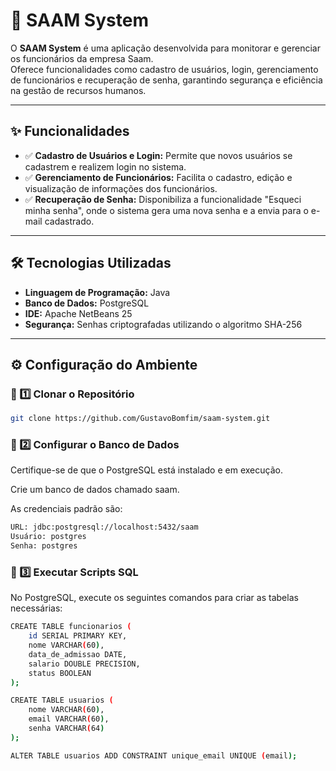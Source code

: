 # 🚀 SAAM System

O **SAAM System** é uma aplicação desenvolvida para monitorar e gerenciar os funcionários da empresa Saam.  
Oferece funcionalidades como cadastro de usuários, login, gerenciamento de funcionários e recuperação de senha, garantindo segurança e eficiência na gestão de recursos humanos.

---

## ✨ Funcionalidades

- ✅ **Cadastro de Usuários e Login:** Permite que novos usuários se cadastrem e realizem login no sistema.  
- ✅ **Gerenciamento de Funcionários:** Facilita o cadastro, edição e visualização de informações dos funcionários.  
- ✅ **Recuperação de Senha:** Disponibiliza a funcionalidade "Esqueci minha senha", onde o sistema gera uma nova senha e a envia para o e-mail cadastrado.  

---

## 🛠 Tecnologias Utilizadas

- **Linguagem de Programação:** Java  
- **Banco de Dados:** PostgreSQL
- **IDE:** Apache NetBeans 25
- **Segurança:** Senhas criptografadas utilizando o algoritmo SHA-256  

---

## ⚙️ Configuração do Ambiente

### 🔹 1️⃣ Clonar o Repositório

```bash
git clone https://github.com/GustavoBomfim/saam-system.git
```

### 🔹 2️⃣ Configurar o Banco de Dados

Certifique-se de que o PostgreSQL está instalado e em execução.

Crie um banco de dados chamado saam.

As credenciais padrão são:

```bash
URL: jdbc:postgresql://localhost:5432/saam
Usuário: postgres
Senha: postgres
```

### 🔹 3️⃣ Executar Scripts SQL

No PostgreSQL, execute os seguintes comandos para criar as tabelas necessárias:

```bash
CREATE TABLE funcionarios (
    id SERIAL PRIMARY KEY,
    nome VARCHAR(60),
    data_de_admissao DATE,
    salario DOUBLE PRECISION,
    status BOOLEAN
);

CREATE TABLE usuarios (
    nome VARCHAR(60),
    email VARCHAR(60),
    senha VARCHAR(64)
);

ALTER TABLE usuarios ADD CONSTRAINT unique_email UNIQUE (email);
```
